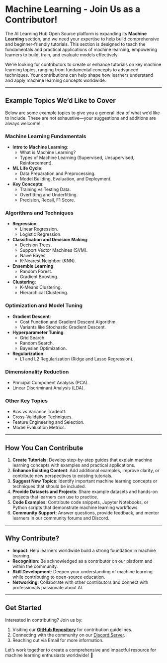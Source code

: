 # **Machine Learning - Join Us as a Contributor!**

The AI Learning Hub Open Source platform is expanding its **Machine Learning** section, and we need your expertise to help build comprehensive and beginner-friendly tutorials. This section is designed to teach the fundamentals and practical applications of machine learning, empowering learners to build, train, and evaluate models effectively.

We’re looking for contributors to create or enhance tutorials on key machine learning topics, ranging from fundamental concepts to advanced techniques. Your contributions can help shape how learners understand and apply machine learning concepts worldwide.

* * *

## **Example Topics We’d Like to Cover**

Below are some example topics to give you a general idea of what we’d like to include. These are not exhaustive—your suggestions and additions are always welcome!

### **Machine Learning Fundamentals**

* **Intro to Machine Learning**:
    * What is Machine Learning?
    * Types of Machine Learning (Supervised, Unsupervised, Reinforcement).
* **ML Life Cycle**:
    * Data Preparation and Preprocessing.
    * Model Building, Evaluation, and Deployment.
* **Key Concepts**:
    * Training vs Testing Data.
    * Overfitting and Underfitting.
    * Precision, Recall, F1 Score.

### **Algorithms and Techniques**

* **Regression**:
    * Linear Regression.
    * Logistic Regression.
* **Classification and Decision Making**:
    * Decision Trees.
    * Support Vector Machines (SVM).
    * Naive Bayes.
    * K-Nearest Neighbor (KNN).
* **Ensemble Learning**:
    * Random Forest.
    * Gradient Boosting.
* **Clustering**:
    * K-Means Clustering.
    * Hierarchical Clustering.

### **Optimization and Model Tuning**

* **Gradient Descent**:
    * Cost Function and Gradient Descent Algorithm.
    * Variants like Stochastic Gradient Descent.
* **Hyperparameter Tuning**:
    * Grid Search.
    * Random Search.
    * Bayesian Optimization.
* **Regularization**:
    * L1 and L2 Regularization (Ridge and Lasso Regression).

### **Dimensionality Reduction**

* Principal Component Analysis (PCA).
* Linear Discriminant Analysis (LDA).

### **Other Key Topics**

* Bias vs Variance Tradeoff.
* Cross-Validation Techniques.
* Feature Engineering and Selection.
* Model Evaluation Metrics.

* * *

## **How You Can Contribute**

1. **Create Tutorials**: Develop step-by-step guides that explain machine learning concepts with examples and practical applications.
2. **Enhance Existing Content**: Add additional examples, improve clarity, or contribute new perspectives to existing tutorials.
3. **Suggest New Topics**: Identify important machine learning concepts or techniques that should be included.
4. **Provide Datasets and Projects**: Share example datasets and hands-on projects that learners can use to practice.
5. **Code Examples**: Contribute code snippets, Jupyter Notebooks, or Python scripts that demonstrate machine learning workflows.
6. **Community Support**: Answer questions, provide feedback, and mentor learners in our community forums and Discord.

* * *

## **Why Contribute?**

* **Impact**: Help learners worldwide build a strong foundation in machine learning.
* **Recognition**: Be acknowledged as a contributor on our platform and within the community.
* **Skill Development**: Deepen your understanding of machine learning while contributing to open-source education.
* **Networking**: Collaborate with other contributors and connect with professionals passionate about AI.

* * *

## **Get Started**

Interested in contributing? Join us by:

1. Visiting our **[GitHub Repository](https://github.com/dankornas/ailearninghub)** for contribution guidelines.
2. Connecting with the community on our [Discord Server](https://discord.gg/VQCSmfWvm6).
3. Reaching out via Email for more information.

Let’s work together to create a comprehensive and impactful resource for machine learning enthusiasts worldwide! 🚀